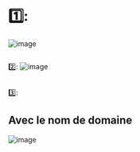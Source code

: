 # 1️⃣: 

![image](images/one.PNG)
```

```

2️⃣:
![image](images/two.PNG)
```

```

3️⃣:
## Avec le nom de domaine
![image](images/aks.PNG)
```
```
